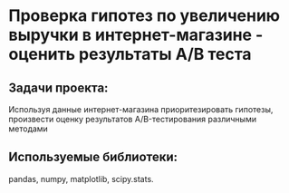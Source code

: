 # Проверка гипотез по увеличению выручки в интернет-магазине - оценить результаты А/В теста
## Задачи проекта:
Используя данные интернет-магазина приоритезировать гипотезы, произвести оценку результатов A/B-тестирования различными методами
## Используемые библиотеки: 
pandas, numpy, matplotlib, scipy.stats.
